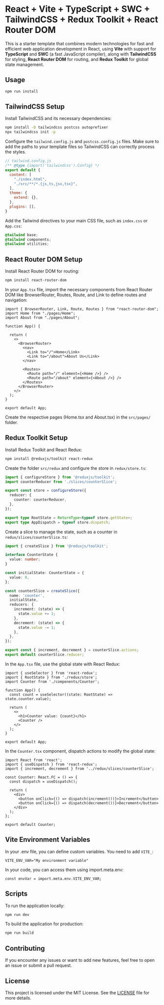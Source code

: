 # React + Vite + TypeScript + SWC + TailwindCSS + Redux Toolkit + React Router DOM

This is a starter template that combines modern technologies for fast and efficient web application development in React, using **Vite** with support for **TypeScript** and **SWC** (a fast JavaScript compiler), along with **TailwindCSS** for styling, **React Router DOM** for routing, and **Redux Toolkit** for global state management.

## Usage
```bash
npm run install
```

## TailwindCSS Setup
Install TailwindCSS and its necessary dependencies:

```bash
npm install -D tailwindcss postcss autoprefixer
npx tailwindcss init -p
```
Configure the `tailwind.config.js` and `postcss.config.js` files. Make sure to add the paths to your template files so TailwindCSS can correctly process the styles.

```js
// tailwind.config.js
/** @type {import('tailwindcss').Config} */
export default {
  content: [
    "./index.html",
    "./src/**/*.{js,ts,jsx,tsx}",
  ],
  theme: {
    extend: {},
  },
  plugins: [],
}
```

Add the Tailwind directives to your main CSS file, such as `index.css` or `App.css`:

```css
@tailwind base;
@tailwind components;
@tailwind utilities;
```

## React Router DOM Setup
Install React Router DOM for routing:
```bash
npm install react-router-dom
```
In your `App.tsx` file, import the necessary components from React Router DOM like BrowserRouter, Routes, Route, and Link to define routes and navigation:
```tsx
import { BrowserRouter, Link, Route, Routes } from "react-router-dom";
import Home from "./pages/Home";
import About from "./pages/About";

function App() {

  return (
    <>
      <BrowserRouter>
        <nav>
          <Link to="/">Home</Link>
          <Link to="/about">About Us</Link>
        </nav>

        <Routes>
          <Route path="/" element={<Home />} />
          <Route path="/about" element={<About />} />
        </Routes>
      </BrowserRouter>
    </>
  );
}

export default App;
```
Create the respective pages (Home.tsx and About.tsx) in the `src/pages/` folder.

## Redux Toolkit Setup
Install Redux Toolkit and React Redux:
```bash
npm install @reduxjs/toolkit react-redux
```
 Create the folder `src/redux` and configure the store in `redux/store.ts`:
```ts
import { configureStore } from '@reduxjs/toolkit';
import counterReducer from './slices/counterSlice';

export const store = configureStore({
  reducer: {
    counter: counterReducer,
  },
});

export type RootState = ReturnType<typeof store.getState>;
export type AppDispatch = typeof store.dispatch;
```
Create a slice to manage the state, such as a counter in `redux/slices/counterSlice.ts`:
```ts
import { createSlice } from '@reduxjs/toolkit';

interface CounterState {
  value: number;
}

const initialState: CounterState = {
  value: 0,
};

const counterSlice = createSlice({
  name: 'counter',
  initialState,
  reducers: {
    increment: (state) => {
      state.value += 1;
    },
    decrement: (state) => {
      state.value -= 1;
    },
  },
});

export const { increment, decrement } = counterSlice.actions;
export default counterSlice.reducer;
```
In the `App.tsx` file, use the global state with React Redux:
```tsx
import { useSelector } from 'react-redux';
import { RootState } from './redux/store';
import Counter from './components/Counter';

function App() {
  const count = useSelector((state: RootState) => state.counter.value);

  return (
    <>
      <h1>Counter value: {count}</h1>
      <Counter />
    </>
  );
}

export default App;
```

In the `Counter.tsx` component, dispatch actions to modify the global state:
```tsx
import React from 'react';
import { useDispatch } from 'react-redux';
import { increment, decrement } from '../redux/slices/counterSlice';

const Counter: React.FC = () => {
  const dispatch = useDispatch();

  return (
    <div>
      <button onClick={() => dispatch(increment())}>Increment</button>
      <button onClick={() => dispatch(decrement())}>Decrement</button>
    </div>
  );
};

export default Counter;
```
## Vite Environment Variables
In your .env file, you can define custom variables. You need to add `VITE_`:
```env
VITE_ENV_VAR="My environment variable"
```
In your code, you can access them using import.meta.env:
```tsx
const envVar = import.meta.env.VITE_ENV_VAR;
```
## Scripts
To run the application locally:
```bash
npm run dev
```
To build the application for production:
```bash
npm run build
```
## Contributing
If you encounter any issues or want to add new features, feel free to open an issue or submit a pull request.
## License

This project is licensed under the MIT License. See the [LICENSE](./LICENSE) file for more details.
